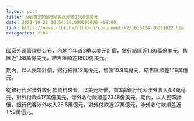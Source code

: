 ```yaml
---
layout: post
title: 內地首3季銀行結售匯順差1800億美元
date: 2021-10-22 10:54:28.000000000 +08:00
link: https://news.rthk.hk/rthk/ch/component/k2/1616404-20211022.htm
categories: rthk
---
```


國家外匯管理局公布，內地今年首3季以美元計價，銀行結匯近1.86萬億美元，售匯近1.68萬億美元，結售匯順差1800億美元。

期內，以人民幣計價，銀行結匯12萬億元，售匯10.9萬億元，結售匯順差1.16萬億元。

從銀行代客涉外收付款資料來看，以美元計價，首3季銀行代客涉外收入4.4萬億元，對外付款4.17萬億美元，涉外收付款順差2348億美元。期內，以人民幣計價，銀行代客涉外收入28.5萬億元，對外付款近27萬億元，涉外收付款順差近1.52萬億元。
